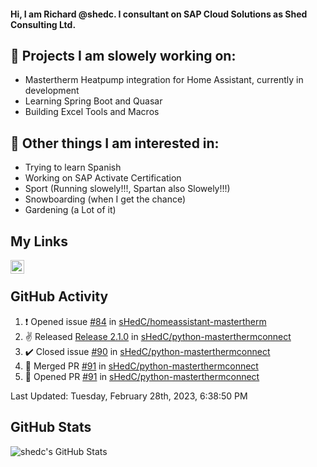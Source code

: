 #### Hi, I am Richard @shedc. I consultant on SAP Cloud Solutions as Shed Consulting Ltd.

## 👋 Projects I am slowely working on:
- Mastertherm Heatpump integration for Home Assistant, currently in development
- Learning Spring Boot and Quasar
- Building Excel Tools and Macros

## 👀 Other things I am interested in:
- Trying to learn Spanish
- Working on SAP Activate Certification
- Sport (Running slowely!!!, Spartan also Slowely!!!)
- Snowboarding (when I get the chance)
- Gardening (a Lot of it)

## My Links
[<img align="left" alt="shedc | LinkedIn" width="22px" src="https://cdn.jsdelivr.net/npm/simple-icons@v3/icons/linkedin.svg" />][linkedin]

<br/>

## GitHub Activity
<!--RECENT_ACTIVITY:start-->
1. ❗️ Opened issue [#84](https://github.com/sHedC/homeassistant-mastertherm/issues/84) in [sHedC/homeassistant-mastertherm](https://github.com/sHedC/homeassistant-mastertherm)
2. ✌️ Released [Release 2.1.0](https://github.com/sHedC/python-masterthermconnect/releases/tag/2.1.0) in [sHedC/python-masterthermconnect](https://github.com/sHedC/python-masterthermconnect)
3. ✔️ Closed issue [#90](https://github.com/sHedC/python-masterthermconnect/issues/90) in [sHedC/python-masterthermconnect](https://github.com/sHedC/python-masterthermconnect)
4. 🎉 Merged PR [#91](https://github.com/sHedC/python-masterthermconnect/pull/91) in [sHedC/python-masterthermconnect](https://github.com/sHedC/python-masterthermconnect)
5. 💪 Opened PR [#91](https://github.com/sHedC/python-masterthermconnect/pull/91) in [sHedC/python-masterthermconnect](https://github.com/sHedC/python-masterthermconnect)
<!--RECENT_ACTIVITY:end-->
<!--RECENT_ACTIVITY:last_update-->
Last Updated: Tuesday, February 28th, 2023, 6:38:50 PM
<!--RECENT_ACTIVITY:last_update_end-->

## GitHub Stats
<img align="left" alt="shedc's GitHub Stats" src="https://github-readme-stats.vercel.app/api?username=shedc&show_icons=true&hide_title=true" />

[linkedin]: https://www.linkedin.com/in/richard-holmes-3314251/
